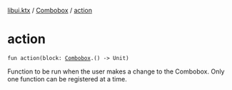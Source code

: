 [libui.ktx](../README.md) / [Combobox](README.md) / [action](action.md)

# action

`fun action(block: `[`Combobox`](README.md)`.() -> Unit)`

Function to be run when the user makes a change to the Combobox.
Only one function can be registered at a time.
